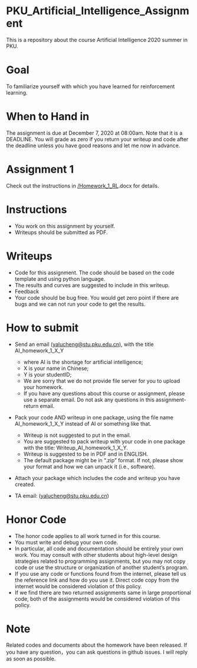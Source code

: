 # PKU_Artificial_Intelligence_Assignment

This is a repository about the course Artificial Intelligence 2020 summer in PKU.

# Goal

To familiarize yourself with which you have learned for reinforcement learning. 

# When to Hand in

The assignment is due at December 7, 2020 at 08:00am. Note that it is a DEADLINE. You will grade as zero if you return your writeup and code after the deadline unless you have good reasons and let me now in advance.

# Assignment 1
  Check out the instructions in [/Homework_1_RL](Homework_1_RL).docx for details.

# Instructions 

- You work on this assignment by yourself. 
- Writeups should be submitted as PDF. 

# Writeups

- Code for this assignment. The code should be based on the code template and using python language.
- The results and curves are suggested to include in this writeup.
- Feedback
- Your code should be bug free. You would get zero point if there are bugs and we can not run your code to get the results.

# How to submit 

- Send an email (yalucheng@stu.pku.edu.cn), with the title AI_homework_1_X_Y

  - where AI is the shortage for artificial intelligence; 
  - X is your name in Chinese; 
  - Y is your studentID; 
  - We are sorry that we do not provide file server for you to upload your homework.
  - If you have any questions about this course or assignment, please use a separate email. Do not ask any questions in this assignment-return email.

- Pack your code AND writeup in one package, using the file name AI_homework_1_X_Y instead of AI or something like that. 

  - Writeup is not suggested to put in the email. 
  - You are suggested to pack writeup with your code in one package with the title: Writeup_AI_homework_1_X_Y.
  - Writeup is suggested to be in PDF and in ENGLISH. 
  - The default package might be in “.zip” format. If not, please show your format and how we can unpack it (i.e., software).  

- Attach your package which includes the code and writeup you have created. 

- TA email: (yalucheng@stu.pku.edu.cn)

  
# Honor Code 
- The honor code applies to all work turned in for this course. 
- You must write and debug your own code. 
- In particular, all code and documentation should be entirely your own work. You may consult with other students about high-level design strategies related to programming assignments, but you may not copy code or use the structure or organization of another student’s program. 
- If you use any code or functions found from the internet, please tell us the reference link and how do you use it. Direct code copy from the internet would be considered violation of this policy.
- If we find there are two returned assignments same in large proportional code, both of the assignments would be considered violation of this policy.

# Note
Related codes and documents about the homework have been released. If you have any question，you can ask questions in github issues. I will reply as soon as possible.
